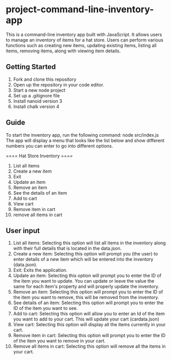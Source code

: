 # project-command-line-inventory-app

This is a command-line inventory app built with JavaScript. It allows users to manage an inventory of items for a hat store. Users can perform various functions such as creating new items, updating existing items, listing all items, removing items, along with viewing item details.

## Getting Started

1. Fork and clone this repository
2. Open up the repository in your code editor.
3. Start a new node project
4. Set up a .gitignore file
5. Install nanoid version 3
6. Install chalk version 4

## Guide
To start the inventory app, run the following command: node src/index.js
The app will display a menu that looks like the list below and show different numbers you can enter to go into different options.

==== Hat Store Inventory ====
1. List all items
2. Create a new item
3. Exit
4. Update an item
5. Remove an item
6. See the details of an item
7. Add to cart
8. View cart
9. Remove item in cart
10. remove all items in cart

## User input
1. List all items: Selecting this option will list all items in the inventory along with their full details that is located in the data.json.
2. Create a new item: Selecting this option will prompt you (the user) to enter details of a new item which will be entered into the inventory (data.json).
3. Exit: Exits the application.
4. Update an item: Selecting this option will prompt you to enter the ID of the item you want to update. You can update or leave the value the same for each item's property and will properly update the inventory.
5. Remove an item: Selecting this option will prompt you to enter the ID of the item you want to remove, this will be removed from the inventory.
6. See details of an item: Selecting this option will prompt you to enter the ID of the item you want to see.
7. Add to cart: Selecting this option will allow you to enter an Id of the item you want to add to your cart. This will update your cart (cardata.json)
8. View cart: Selecting this option will display all the items currently in your cart.
9. Remove item in cart: Selecting this option will prompt you to enter the ID of the item you want to remove in your cart.
10. Remove all items in cart: Selecting this option will remove all the items in your cart.




